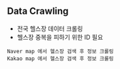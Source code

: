 ## Data Crawling
- 전국 헬스장 데이터 크롤링
- 헬스장 중복을 피하기 위한 ID 필요

```
Naver map 에서 헬스장 검색 후 정보 크롤링
Kakao map 에서 헬스장 검색 후 정보 크롤링
```